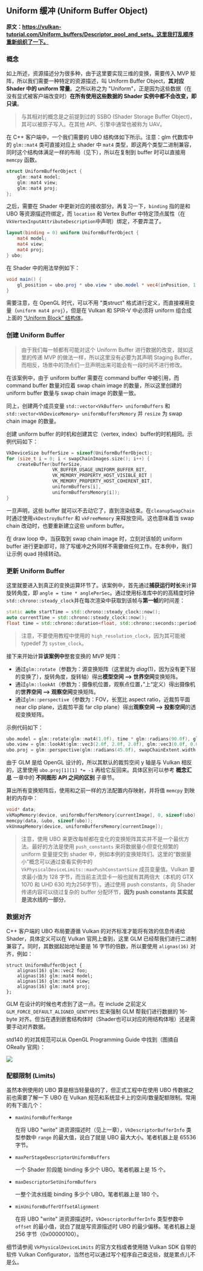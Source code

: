 ## Uniform 缓冲 (Uniform Buffer Object)

**原文：https://vulkan-tutorial.com/Uniform_buffers/Descriptor_pool_and_sets。这里我打乱顺序重新组织了一下。**



### 概念

如上所述，资源描述分为很多种，由于这里要实现三维的变换，需要传入 MVP 矩阵，所以我们需要一种特定的资源描述，叫 Uniform Buffer Object，**其对应 Shader 中的 uniform 常量**。之所以称之为 "Uniform"，正是因为这些数据（在没有显式被客户端改变时）**在所有使用这些数据的 Shader 实例中都不会改变，即只读**。

> 与其相对的概念是之前提到过的 SSBO (Shader Storage Buffer Object)，其可以被原子写入。在其他 API、引擎中通常也被称为 UAV。

在 C++ 客户端中，一个我们需要的 UBO 结构体如下所示。注意：glm 代数库中的 `glm::mat4` 类可直接对应上 shader 中 `mat4` 类型，即这两个类型二进制兼容，同时这个结构体满足一样的布局（见下），所以在复制到 buffer 时可以直接用 `memcpy` 函数。

```cpp
struct UniformBufferObject {
    glm::mat4 model;
    glm::mat4 view;
    glm::mat4 proj;
};
```

之后，需要在 Shader 中更新对应的接收部分。再复习一下，`binding` 指的是和 UBO 等资源描述符绑定，而 `location` 和 Vertex Buffer 中特定顶点属性（在`VkVertexInputAttributeDescription`中声明）绑定，不要弄混了。

```GLSL
layout(binding = 0) uniform UniformBufferObject {
    mat4 model;
    mat4 view;
    mat4 proj;
} ubo;
```

在 Shader 中的用法举例如下：

```GLSL
void main() {
    gl_position = ubo.proj * ubo.view * ubo.model * vec4(inPosition, 1.0);
}
```

需要注意，在 OpenGL 时代，可以不用 "类struct" 格式进行定义，而直接裸用变量（`uniform mat4 proj`），但是在 Vulkan 和 SPIR-V 中必须将 uniform 组合成上面的 [“Uniform Block” 结构体](https://www.khronos.org/opengl/wiki/Interface_Block_(GLSL))。



### 创建 Uniform Buffer

> 由于我们每一帧都有可能对这个 Uniform Buffer 进行数据的改变，就如这里的传递 MVP 的做法一样，所以这里没有必要为其声明 Staging Buffer，而相反，场景中的顶点们一旦声明出来可能会有一段时间不进行修改。

在该案例中，由于 uniform buffer 需要在 command buffer 中被引用，而 command buffer 数量对应着 swap chain image 的数量，所以这里创建的 uniform buffer 数量与 swap chain image 的数量一致。

同上，创建两个成员变量 `std::vector<VkBuffer> uniformBuffers` 和 `std::vector<VkDeviceMemory> uniformBuffersMemory` 并 `resize` 为 swap chain image 的数量。

创建 uniform buffer 的时机和创建其它（vertex, index）buffer的时机相同。示例代码如下：

```c++
VkDeviceSize bufferSize = sizeof(UniformBufferObject);
for (size_t i = 0; i < swapChainImages.size(); i++) {
    createBuffer(bufferSize, 
                 VK_BUFFER_USAGE_UNIFORM_BUFFER_BIT,
                 VK_MEMORY_PROPERTY_HOST_VISIBLE_BIT |
                 VK_MEMORY_PROPERTY_HOST_COHERENT_BIT, 
                 uniformBuffers[i],
                 uniformBuffersMemory[i]);
}
```

一旦声明，这些 buffer 就可以不去动它了，直到渲染结束。在`cleanupSwapChain` 时通过使用`vkDestroyBuffer` 和 `vkFreeMemory` 来释放空间。这也意味着当 swap chain 改动时，也要重新建立这些 uniform buffer。

在 draw loop 中，当获取到 swap chain image 时，立刻对该帧的 uniform buffer 进行更新即可，除了写缓冲之外同样不需要做任何工作。在本例中，我们让示例 quad 持续转动。



### 更新 Uniform Buffer

这里就要进入到真正的变换运算环节了。该案例中，首先通过**捕获运行时长**来计算旋转角度，即 `angle = time * anglePerSec`。通过使用标准库中的的高精度时钟`std::chrono::steady_clock`并在每次渲染中获取到该帧与**第一帧**的时间差：

```cpp
static auto startTime = std::chrono::steady_clock::now();
auto currentTime = std::chrono::steady_clock::now();
float time = std::chrono::duration<float, std::chrono::seconds::period>(currentTime - startTime).count();
```

> 注意，不要使用教程中使用的 `high_resolution_clock`，因为其可能被 typedef 为 `system_clock`。

接下来开始计算**该案例中**整套变换的 MVP 矩阵：

* 通过`glm::rotate`（参数为：源变换矩阵（这里就为 $diag(1)$，因为没有更下层的变换了），旋转角度，旋转轴）得出**模型空间 --> 世界空间**变换矩阵。
* 通过`glm::lookAt`（参数为：摄像机位置，观察点位置，”上“定义）得出摄像机的**世界空间 --> 观察空间**变换矩阵。
* 通过`glm::perspective`（参数为：FOV，长宽比 aspect ratio，近裁剪平面 near clip plane，远裁剪平面 far clip plane）得出**观察空间 --> 投影空间**的透视变换矩阵。

示例代码如下：

```c++
ubo.model = glm::rotate(glm::mat4(1.0f), time * glm::radians(90.0f), glm::vec3(0.0f, 0.0f, 1.0f));
ubo.view = glm::lookAt(glm::vec3(2.0f, 2.0f, 2.0f), glm::vec3(0.0f, 0.0f, 0.0f), glm::vec3(0.0f, 0.0f, 1.0f));
ubo.proj = glm::perspective(glm::radians(45.0f), swapChainExtent.width / (float) swapChainExtent.height, 0.1f, 10.0f);
```

由于 GLM 是给 OpenGL 设计的，所以其默认的裁剪空间 y 轴是与 Vulkan 相反的，这里使用 `ubo.proj[1][1] *= -1` 再给它反回来。具体区别可以参考 **概念汇总** 一章中的 **不同图形 API 之间的区别** 子章节。

算出所有变换矩阵后，使用和之前一样的方法配置内存映射，并将值 `memcpy` 到映射的内存中：

```c++
void* data;
vkMapMemory(device, uniformBuffersMemory[currentImage], 0, sizeof(ubo), 0, &data);
memcpy(data, &ubo, sizeof(ubo));
vkUnmapMemory(device, uniformBuffersMemory[currentImage]);
```

> 注意，使用 UBO 来更改每帧都在变化的变换矩阵其实并不是一个最优方法。最好的方法是使用 `push_constants` 来将数据量小但变化频繁的 uniform 变量提交到 shader 中，例如本例的变换矩阵们。这里的“数据量小”概念可以通过查看实例中的 `VkPhysicalDeviceLimits::maxPushConstantSize` 成员变量值。Vulkan 要求最小值为 128 字节，而当前主流显卡一般也就有其两倍大（本机的 GTX 1070 和 UHD 630 均为256字节）。通过使用 push constants，向 Shader传递内容可以绕过复杂的 buffer 分配环节，**因为 push constants 其实就是流水线的一部分**。



### 数据对齐

C++ 客户端的 UBO 布局要遵循 Vulkan 的对齐标准才能将有效的信息传递给 Shader，具体定义可以在 Vulkan 官网上查到，这里 GLM 已经帮我们进行二进制兼容了。同时，其数据起始地址要是 16 字节的倍数，所以要使用 `alignas(16)` 对齐，例如：

```
struct UniformBufferObject {
    alignas(16) glm::vec2 foo;
    alignas(16) glm::mat4 model;
    alignas(16) glm::mat4 view;
    alignas(16) glm::mat4 proj;
};
```

GLM 在设计的时候也考虑到了这一点。在 include 之前定义 `GLM_FORCE_DEFAULT_ALIGNED_GENTYPES` 宏来强制 GLM 帮我们进行数据的 16-byte 对齐。但当在遇到嵌套结构体时（Shader也可以对应的用结构体哦）还是需要手动对齐数据。

std140 的对其规范可以从 OpenGL Programming Guide 中找到（图摘自 OReally 官网）：

![](https://www.oreilly.com/library/view/opengl-programming-guide/9780132748445/graphics/app09tab01.jpg)



### 配额限制 (Limits)

虽然本例使用的 UBO 算是相当轻量级的了，但正式工程中在使用 UBO 传数据之前也需要了解一下 UBO 在 Vulkan 规范和系统显卡上的空间/数量配额限制。常用的有下面几个：

* `maxUniformBufferRange`

  在将 UBO "write" 进资源描述时（见上一章），`VkDescriptorBufferInfo` 类型参数中 `range` 的最大值，说白了就是 UBO 最大大小。笔者机器上是 65536 字节。

* `maxPerStageDescriptorUniformBuffers`

  一个 Shader 阶段能 binding 多少个 UBO。笔者机器上是 15 个。

* `maxDescriptorSetUniformBuffers`

  一整个流水线能 binding 多少个 UBO。笔者机器上是 180 个。

* `minUniformBufferOffsetAlignment`

  在将 UBO "write" 进资源描述时，`VkDescriptorBufferInfo` 类型参数中 `offset` 的最小值，说白了就是写资源描述时 UBO 的最少偏移。笔者机器上是 256 字节（0x00000100）。

细节请参阅 `VkPhysicalDeviceLimits` 的官方文档或者使用随 Vulkan SDK 自带的软件 Vulkan Configurator，当然也可以通过写个程序自己查这些，就是累点儿不是么。

  